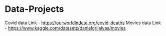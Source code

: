 # Data-Projects
Covid data Link - https://ourworldindata.org/covid-deaths
Movies data Link - https://www.kaggle.com/datasets/danielgrijalvas/movies


